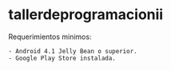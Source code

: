# tallerdeprogramacionii

Requerimientos minimos:

	- Android 4.1 Jelly Bean o superior.
	- Google Play Store instalada. 
